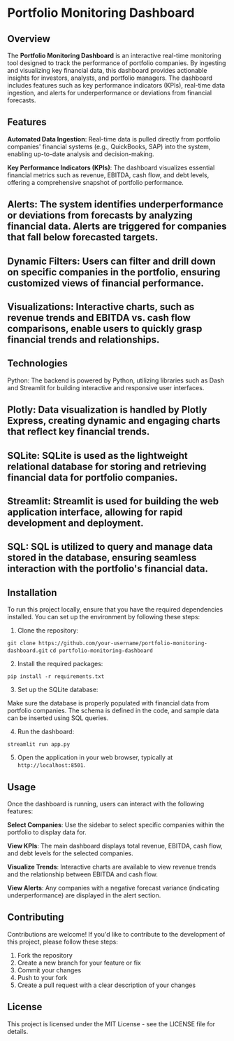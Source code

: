 # Portfolio Monitoring Dashboard
## Overview
The **Portfolio Monitoring Dashboard** is an interactive real-time monitoring tool designed to track the performance of portfolio companies. By ingesting and visualizing key financial data, this dashboard provides actionable insights for investors, analysts, and portfolio managers. The dashboard includes features such as key performance indicators (KPIs), real-time data ingestion, and alerts for underperformance or deviations from financial forecasts.

## Features
**Automated Data Ingestion**: Real-time data is pulled directly from portfolio companies' financial systems (e.g., QuickBooks, SAP) into the system, enabling up-to-date analysis and decision-making.

**Key Performance Indicators (KPIs)**: The dashboard visualizes essential financial metrics such as revenue, EBITDA, cash flow, and debt levels, offering a comprehensive snapshot of portfolio performance.

## Alerts: The system identifies underperformance or deviations from forecasts by analyzing financial data. Alerts are triggered for companies that fall below forecasted targets.

## Dynamic Filters: Users can filter and drill down on specific companies in the portfolio, ensuring customized views of financial performance.

## Visualizations: Interactive charts, such as revenue trends and EBITDA vs. cash flow comparisons, enable users to quickly grasp financial trends and relationships.

## Technologies
Python: The backend is powered by Python, utilizing libraries such as Dash and Streamlit for building interactive and responsive user interfaces.

## Plotly: Data visualization is handled by Plotly Express, creating dynamic and engaging charts that reflect key financial trends.

## SQLite: SQLite is used as the lightweight relational database for storing and retrieving financial data for portfolio companies.

## Streamlit: Streamlit is used for building the web application interface, allowing for rapid development and deployment.

## SQL: SQL is utilized to query and manage data stored in the database, ensuring seamless interaction with the portfolio's financial data.

## Installation
To run this project locally, ensure that you have the required dependencies installed. You can set up the environment by following these steps:

1. Clone the repository:

`git clone https://github.com/your-username/portfolio-monitoring-dashboard.git`
`cd portfolio-monitoring-dashboard`

2. Install the required packages:

`pip install -r requirements.txt`

3. Set up the SQLite database:

Make sure the database is properly populated with financial data from portfolio companies. The schema is defined in the code, and sample data can be inserted using SQL queries.

4. Run the dashboard:

`streamlit run app.py`

5. Open the application in your web browser, typically at `http://localhost:8501`.

## Usage
Once the dashboard is running, users can interact with the following features:

**Select Companies**: Use the sidebar to select specific companies within the portfolio to display data for.

**View KPIs**: The main dashboard displays total revenue, EBITDA, cash flow, and debt levels for the selected companies.

**Visualize Trends**: Interactive charts are available to view revenue trends and the relationship between EBITDA and cash flow.

**View Alerts**: Any companies with a negative forecast variance (indicating underperformance) are displayed in the alert section.

## Contributing
Contributions are welcome! If you'd like to contribute to the development of this project, please follow these steps:

1. Fork the repository
2. Create a new branch for your feature or fix
3. Commit your changes
4. Push to your fork
5. Create a pull request with a clear description of your changes

## License
This project is licensed under the MIT License - see the LICENSE file for details.

